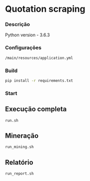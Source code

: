 # Quotation scraping #

### Descrição ###
Python version - 3.6.3


### Configurações ###
```sh
/main/resources/application.yml
```


### Build ###
```sh
pip install -r requirements.txt
```


### Start ###

## Execução completa ##
```sh
run.sh
```

## Mineração ##
```sh
run_mining.sh
```

## Relatório ##
```sh
run_report.sh
```
